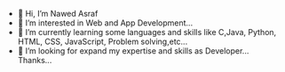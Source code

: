 - 👋 Hi, I’m Nawed Asraf 
- 👀 I’m interested in Web and App Development...
- 🌱 I’m currently learning some languages and skills like C,Java, Python, HTML, CSS, JavaScript, Problem solving,etc...
- 💞️ I’m looking for expand my expertise and skills as Developer...
   Thanks...

<!---
asreaf12/asreaf12 is a ✨ special ✨ repository because its `README.md` (this file) appears on your GitHub profile.
You can click the Preview link to take a look at your changes.
--->

